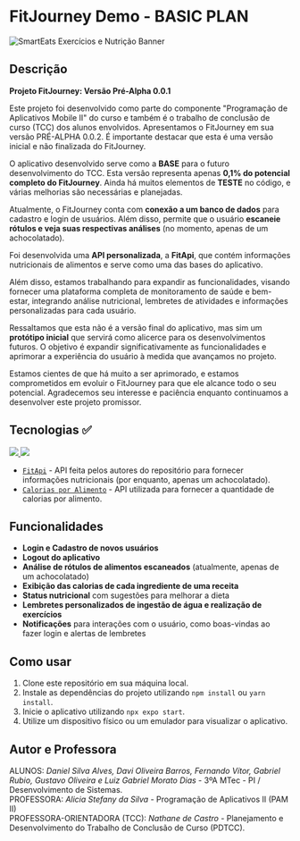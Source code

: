 # FitJourney Demo - **BASIC PLAN**

![SmartEats Exercícios e Nutrição Banner](https://github.com/trabalhos-etec/fit-journey-pre-alpha/assets/109006053/fd18dcfb-3f48-4cb5-9941-df5bbfbbd2de)

## Descrição

**Projeto FitJourney: Versão Pré-Alpha 0.0.1**

Este projeto foi desenvolvido como parte do componente "Programação de Aplicativos Mobile II" do curso e também é o trabalho de conclusão de curso (TCC) dos alunos envolvidos. Apresentamos o FitJourney em sua versão PRÉ-ALPHA 0.0.2. É importante destacar que esta é uma versão inicial e não finalizada do FitJourney.

O aplicativo desenvolvido serve como a **BASE** para o futuro desenvolvimento do TCC. Esta versão representa apenas **0,1% do potencial completo do FitJourney**. Ainda há muitos elementos de **TESTE** no código, e várias melhorias são necessárias e planejadas.

Atualmente, o FitJourney conta com **conexão a um banco de dados** para cadastro e login de usuários. Além disso, permite que o usuário **escaneie rótulos e veja suas respectivas análises** (no momento, apenas de um achocolatado). 

Foi desenvolvida uma **API personalizada**, a **FitApi**, que contém informações nutricionais de alimentos e serve como uma das bases do aplicativo.

Além disso, estamos trabalhando para expandir as funcionalidades, visando fornecer uma plataforma completa de monitoramento de saúde e bem-estar, integrando análise nutricional, lembretes de atividades e informações personalizadas para cada usuário.

Ressaltamos que esta não é a versão final do aplicativo, mas sim um **protótipo inicial** que servirá como alicerce para os desenvolvimentos futuros. O objetivo é expandir significativamente as funcionalidades e aprimorar a experiência do usuário à medida que avançamos no projeto. 

Estamos cientes de que há muito a ser aprimorado, e estamos comprometidos em evoluir o FitJourney para que ele alcance todo o seu potencial. Agradecemos seu interesse e paciência enquanto continuamos a desenvolver este projeto promissor.

## Tecnologias ✅

<a href="https://skillicons.dev">
    <img src="https://skillicons.dev/icons?i=react" />
    <img src="https://skillicons.dev/icons?i=firebase" />
</a>

<BR>

- [`FitApi`](https://my-json-server.typicode.com/trabalhos-etec/api-fitjourney/db) - API feita pelos autores do repositório para fornecer informações nutricionais (por enquanto, apenas um achocolatado).
- [`Calorias por Alimento`](https://caloriasporalimentoapi.herokuapp.com/) - API utilizada para fornecer a quantidade de calorias por alimento.

## Funcionalidades

- **Login e Cadastro de novos usuários**
- **Logout do aplicativo**
- **Análise de rótulos de alimentos escaneados** (atualmente, apenas de um achocolatado)
- **Exibição das calorias de cada ingrediente de uma receita**
- **Status nutricional** com sugestões para melhorar a dieta
- **Lembretes personalizados de ingestão de água e realização de exercícios**
- **Notificações** para interações com o usuário, como boas-vindas ao fazer login e alertas de lembretes

## Como usar

1. Clone este repositório em sua máquina local.
2. Instale as dependências do projeto utilizando `npm install` ou `yarn install`.
3. Inicie o aplicativo utilizando `npx expo start`.
4. Utilize um dispositivo físico ou um emulador para visualizar o aplicativo.

## Autor e Professora

ALUNOS: *Daniel Silva Alves, Davi Oliveira Barros, Fernando Vítor, Gabriel Rubio, Gustavo Oliveira e Luiz Gabriel Morato Dias* - 3ºA MTec - PI / Desenvolvimento de Sistemas.  
PROFESSORA: *Alicia Stefany da Silva* - Programação de Aplicativos II (PAM II)  
PROFESSORA-ORIENTADORA (TCC): *Nathane de Castro* - Planejamento e Desenvolvimento do Trabalho de Conclusão de Curso (PDTCC).
